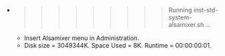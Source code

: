* >>>>>>>>> Running inst-std-system-alsamixer.sh ...
  * Insert Alsamixer menu in Administration.
  * Disk size = 3049344K. Space Used = 8K. Runtime = 00:00:00:01.
